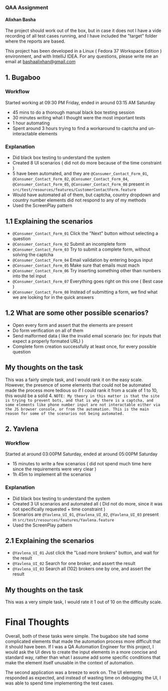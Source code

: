 ### QAA Assignment
#### Alixhan Basha

The project should work out of the box, but in case it does not I have a vide recording of all test cases running, and I have included the "target" folder where the reports are based.

This project has been developed in a Linux ( Fedora 37 Workspace Edition ) environment, and with IntelliJ IDEA. 
For any questions, please write me an email at bashaalixhan@gmail.com

## 1. Bugaboo

### Workflow
Started working at 09:30 PM Friday, ended in around 03:15 AM Saturday
- 45 mins to do a thorough manual black box testing session
- 30 minutes writing what I thought were the most important tests
- 1 hour automating
- Spent around 3 hours trying to find a workaround to captcha and un-interactable elements

### Explanation
- Did black box testing to understand the system
- Created 8 UI scenarios ( did not do more because of the time constraint )
- 5 have been automated, and they are `@Consumer_Contact_Form_01`, `@Consumer_Contact_Form_02`, `@Consumer_Contact_Form_04`, `@Consumer_Contact_Form_05`, `@Consumer_Contact_Form_08` present in `src/test/resources/features/CustomerContactForm.feature`
- Would have automated all of them, but captcha, country dropdown and country number elements did not respond to any of my methods
- Used the ScreenPlay pattern

## 1.1 Explaining the scenarios

- `@Consumer_Contact_Form_01` Click the "Next" button without selecting a question
- `@Consumer_Contact_Form_02` Submit an incomplete form
- `@Consumer_Contact_Form_03` Try to submit a complete form, without solving the captcha
- `@Consumer_Contact_Form_04` Email validation by entering bogus input
- `@Consumer_Contact_Form_05` Make sure that emails must mach
- `@Consumer_Contact_Form_06` Try inserting something other than numbers into the tel input
- `@Consumer_Contact_Form_07` Everything goes right on this one ( Best case )
- `@Consumer_Contact_Form_08` Instead of submitting a form, we find what we are looking for in the quick answers

## 1.2 What are some other possible scenarios?

- Open every form and assert that the elements are present
- Do form verification on all of them
- Send malformed data ( like the invalid email scenario (ex: for inputs that expect a properly formated URL) )
- Complete form creation successfully at least once, for every possible question

## My thoughts on the task
This was a fairly simple task, and I would rank it on the easy scale. However, the presence of some elements that could not be automated made the process more tedious so if I could rank it from a scale of 1 to 10, this would be a solid 4.
`NOTE: My theory in this matter is that the site is trying to prevent bots, and that is why there is a captcha, and some elements like phone number input are not interactable either via the JS browser console, or from the automation. This is the main reason for some of the scenarios not being automated.`


## 2. Yavlena

### Workflow
Started at around 03:00PM Saturday, ended at around 05:00PM Saturday

- 15 minutes to write a few scenarios ( did not spend much time here since the requirements were very clear )
- 1h 45m to implement all the scenarios

### Explanation
- Did black box testing to understand the system
- Created 3 UI scenarios and automated all ( Did not do more, since it was not specifically requested + time constraint )
- Scenarios are `@Yavlena_UI_01`, `@Yavlena_UI_02`, `@Yavlena_UI_03` present in `src/test/resources/features/Yavlena.feature`
- Used the ScreenPlay pattern

## 2.1 Explaining the scenarios

- `@Yavlena_UI_01` Just click the "Load more brokers" button, and wait for the result
- `@Yavlena_UI_02` Search for one broker, and assert the result
- `@Yavlena_UI_03` Search all (102) brokers one by one, and assert the result

## My thoughts on the task
This was a very simple task, I would rate it 1 out of 10 on the difficulty scale.


# Final Thoughts
Overall, both of these tasks were simple. The bugaboo site had some complicated elements that made the automation process more difficult that it should have been. 
If I was a QA Automation Engineer for this project, I would ask the UI devs to create the input elements in a more concise and standard way, rather than what I assume
add some specific conditions that make the element itself unusable in the context of automation.

The second application was a breeze to work on. The UI elements responded as expected, and instead of wasting time on debugging the UI, I was able to spend time implementing
the test cases.
